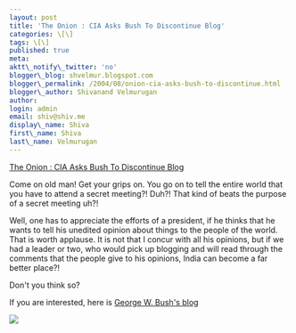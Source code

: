 ```yaml
---
layout: post
title: 'The Onion : CIA Asks Bush To Discontinue Blog'
categories: \[\]
tags: \[\]
published: true
meta:
aktt\_notify\_twitter: 'no'
blogger\_blog: shvelmur.blogspot.com
blogger\_permalink: /2004/08/onion-cia-asks-bush-to-discontinue.html
blogger\_author: Shivanand Velmurugan
author:
login: admin
email: shiv@shiv.me
display\_name: Shiva
first\_name: Shiva
last\_name: Velmurugan
---
```


[The Onion : CIA Asks Bush To Discontinue Blog][0]

Come on old man! Get your grips on. You go on to tell the entire world that you have to attend a secret meeting?! Duh?! That kind of beats the purpose of a secret meeting uh?!

Well, one has to appreciate the efforts of a president, if he thinks that he wants to tell his unedited opinion about things to the people of the world. That is worth applause. It is not that I concur with all his opinions, but if we had a leader or two, who would pick up blogging and will read through the comments that the people give to his opinions, India can become a far better place?!

Don't you think so?

If you are interested, here is [George W. Bush's blog][1]

![](/images/7854873-109282967326101097?l=shvelmur.blogspot.com)


[0]: http://www.theonion.com/news/index.php?issue=4031
[1]: http://prezgeorgew.typepad.com/